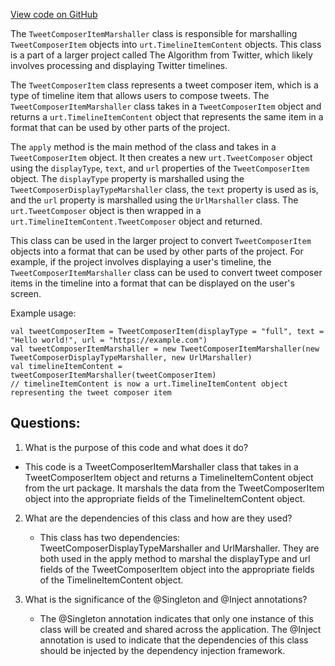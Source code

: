 [View code on GitHub](https://github.com/misbahsy/the-algorithm/product-mixer/core/src/main/scala/com/twitter/product_mixer/core/functional_component/marshaller/response/urt/item/tweet_composer/TweetComposerItemMarshaller.scala)

The `TweetComposerItemMarshaller` class is responsible for marshalling `TweetComposerItem` objects into `urt.TimelineItemContent` objects. This class is a part of a larger project called The Algorithm from Twitter, which likely involves processing and displaying Twitter timelines.

The `TweetComposerItem` class represents a tweet composer item, which is a type of timeline item that allows users to compose tweets. The `TweetComposerItemMarshaller` class takes in a `TweetComposerItem` object and returns a `urt.TimelineItemContent` object that represents the same item in a format that can be used by other parts of the project.

The `apply` method is the main method of the class and takes in a `TweetComposerItem` object. It then creates a new `urt.TweetComposer` object using the `displayType`, `text`, and `url` properties of the `TweetComposerItem` object. The `displayType` property is marshalled using the `TweetComposerDisplayTypeMarshaller` class, the `text` property is used as is, and the `url` property is marshalled using the `UrlMarshaller` class. The `urt.TweetComposer` object is then wrapped in a `urt.TimelineItemContent.TweetComposer` object and returned.

This class can be used in the larger project to convert `TweetComposerItem` objects into a format that can be used by other parts of the project. For example, if the project involves displaying a user's timeline, the `TweetComposerItemMarshaller` class can be used to convert tweet composer items in the timeline into a format that can be displayed on the user's screen.

Example usage:

```
val tweetComposerItem = TweetComposerItem(displayType = "full", text = "Hello world!", url = "https://example.com")
val tweetComposerItemMarshaller = new TweetComposerItemMarshaller(new TweetComposerDisplayTypeMarshaller, new UrlMarshaller)
val timelineItemContent = tweetComposerItemMarshaller(tweetComposerItem)
// timelineItemContent is now a urt.TimelineItemContent object representing the tweet composer item
```
## Questions: 
 1. What is the purpose of this code and what does it do?
   - This code is a TweetComposerItemMarshaller class that takes in a TweetComposerItem object and returns a TimelineItemContent object from the urt package. It marshals the data from the TweetComposerItem object into the appropriate fields of the TimelineItemContent object.

2. What are the dependencies of this class and how are they used?
   - This class has two dependencies: TweetComposerDisplayTypeMarshaller and UrlMarshaller. They are both used in the apply method to marshal the displayType and url fields of the TweetComposerItem object into the appropriate fields of the TimelineItemContent object.

3. What is the significance of the @Singleton and @Inject annotations?
   - The @Singleton annotation indicates that only one instance of this class will be created and shared across the application. The @Inject annotation is used to indicate that the dependencies of this class should be injected by the dependency injection framework.